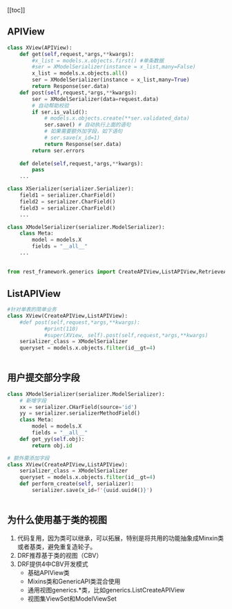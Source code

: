 [[toc]]

## APIView
```python
class XView(APIView):
    def get(self,request,*args,**kwargs):
        #x_list = models.x.objects.first() #单条数据
        #ser = XModelSerializer(instance = x_list,many=False)
        x_list = models.x.objects.all()
        ser = XModelSerializer(instance = x_list,many=True)
        return Response(ser.data)
    def post(self,request,*args,**kwargs):
        ser = XModelSerializer(data=request.data)
        # 自动帮助校验
        if ser.is_valid():
            # models.x.objects.create(**ser.validated_data)
            ser.save() # 自动执行上面的语句
            # 如果需要额外加字段，如下语句
            # ser.save(x_id=1)
            return Response(ser.data)
        return ser.errors
        
    def delete(self,request,*args,**kwargs):
        pass
    ...
```
```python
class XSerializer(serializer.Serializer):
    field1 = serializer.CharField()
    field2 = serializer.CharField()
    field3 = serializer.CharField()
    ...
```

```python
class XModelSerializer(serializer.ModelSerializer):
    class Meta:
        model = models.X
        fields = "__all__"
    ...
```

## 
```python
from rest_framework.generics import CreateAPIView,ListAPIView,RetrieveAPIView,UpdateAPIView,DestroyAPIView,ListCreateAPIView
```

## ListAPIView
```python
#针对单表的简单业务
class XView(CreateAPIView,ListAPIView):
    #def post(self,request,*args,**kwargs):
            #print(110)
            #super(XView, self).post(self,request,*args,**kwargs)
    serializer_class = XModelSerializer
    queryset = models.x.objects.filter(id__gt=4)
    
```

## 用户提交部分字段

```python
class XModelSerializer(serializer.ModelSerializer):
    # 新增字段
    xx = serializer.CHarField(source='id')
    yy = serializer.serializerMethodField()
    class Meta:
        model = models.X
        fields = "__all__"
    def get_yy(self.obj):
        return obj.id

```
```python
# 额外需添加字段
class XView(CreateAPIView,ListAPIView):
    serializer_class = XModelSerializer
    queryset = models.x.objects.filter(id__gt=4)
    def perform_create(self, serializer):
        serializer.save(x_id=f'{uuid.uuid4()}')
    
```
## 为什么使用基于类的视图
1. 代码复用，因为类可以继承，可以拓展，特别是将共用的功能抽象成Minxin类或者基类，避免重复造轮子。
2. DRF推荐基于类的视图（CBV）
3. DRF提供4中CBV开发模式
	- 基础APIView类
	- Mixins类和GenericAPI类混合使用
	- 通用视图generics.*类，比如generics.ListCreateAPIView
	- 视图集ViewSet和ModelViewSet
	
	
	
